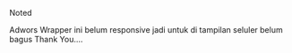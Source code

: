Noted

Adwors Wrapper ini belum responsive jadi untuk di tampilan seluler belum bagus 
Thank You....
